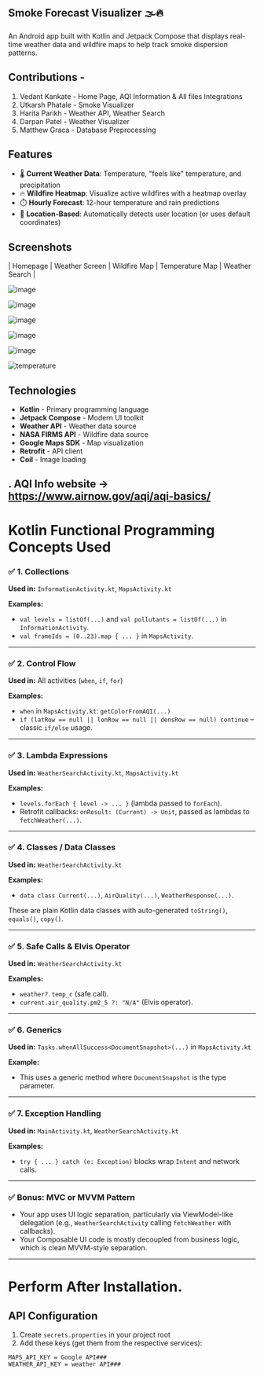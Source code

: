 ## Smoke Forecast Visualizer 🌫️🔥

An Android app built with Kotlin and Jetpack Compose that displays real-time weather data and wildfire maps to help track smoke dispersion patterns.

## Contributions -
1. Vedant Kankate - Home Page, AQI Information & All files Integrations
2. Utkarsh Phatale - Smoke Visualizer
3. Harita Parikh - Weather API, Weather Search
4. Darpan Patel - Weather Visualizer
5. Matthew Graca - Database Preprocessing

## Features

- 🌡️ **Current Weather Data**: Temperature, "feels like" temperature, and precipitation
- 🔥 **Wildfire Heatmap**: Visualize active wildfires with a heatmap overlay
- ⏱️ **Hourly Forecast**: 12-hour temperature and rain predictions
- 📍 **Location-Based**: Automatically detects user location (or uses default coordinates)


## Screenshots

| Homepage | Weather Screen | Wildfire Map | Temperature Map | Weather Search |

![image](https://github.com/user-attachments/assets/b4635840-c03e-4355-b692-142400d6c6f0)

![image](https://github.com/user-attachments/assets/c9729d8d-0a56-4d8f-850e-28cd22348e9a)

![image](https://github.com/user-attachments/assets/7bbef6a2-6bef-4971-94b4-89086687a7b7)

![image](https://github.com/user-attachments/assets/0d5d25db-db51-4a43-ba64-07845039dd88)

![image](https://github.com/user-attachments/assets/5ec90f74-a80c-420b-99b1-f7043224ed09)

![temperature](https://github.com/user-attachments/assets/dc263547-29c0-489e-827d-6c5e432a090c)

## Technologies

- **Kotlin** - Primary programming language
- **Jetpack Compose** - Modern UI toolkit
- **Weather API** - Weather data source
- **NASA FIRMS API** - Wildfire data source
- **Google Maps SDK** - Map visualization
- **Retrofit** - API client
- **Coil** - Image loading
  
. AQI Info website -> https://www.airnow.gov/aqi/aqi-basics/
---

# Kotlin Functional Programming Concepts Used

### ✅ 1. Collections
**Used in:** `InformationActivity.kt`, `MapsActivity.kt`

**Examples:**
- `val levels = listOf(...)` and `val pollutants = listOf(...)` in `InformationActivity`.
- `val frameIds = (0..23).map { ... }` in `MapsActivity`.

---

### ✅ 2. Control Flow
**Used in:** All activities (`when`, `if`, `for`)

**Examples:**
- `when` in `MapsActivity.kt`: `getColorFromAQI(...)`
- `if (latRow == null || lonRow == null || densRow == null) continue` – classic `if/else` usage.

---

### ✅ 3. Lambda Expressions
**Used in:** `WeatherSearchActivity.kt`, `MapsActivity.kt`

**Examples:**
- `levels.forEach { level -> ... }` (lambda passed to `forEach`).
- Retrofit callbacks: `onResult: (Current) -> Unit`, passed as lambdas to `fetchWeather(...)`.

---

### ✅ 4. Classes / Data Classes
**Used in:** `WeatherSearchActivity.kt`

**Examples:**
- `data class Current(...)`, `AirQuality(...)`, `WeatherResponse(...)`.

These are plain Kotlin data classes with auto-generated `toString()`, `equals()`, `copy()`.

---

### ✅ 5. Safe Calls & Elvis Operator
**Used in:** `WeatherSearchActivity.kt`

**Examples:**
- `weather?.temp_c` (safe call).
- `current.air_quality.pm2_5 ?: "N/A"` (Elvis operator).

---

### ✅ 6. Generics
**Used in:** `Tasks.whenAllSuccess<DocumentSnapshot>(...)` in `MapsActivity.kt`

**Example:**
- This uses a generic method where `DocumentSnapshot` is the type parameter.

---

### ✅ 7. Exception Handling
**Used in:** `MainActivity.kt`, `WeatherSearchActivity.kt`

**Examples:**
- `try { ... } catch (e: Exception)` blocks wrap `Intent` and network calls.

---

### ✅ Bonus: MVC or MVVM Pattern
- Your app uses UI logic separation, particularly via ViewModel-like delegation (e.g., `WeatherSearchActivity` calling `fetchWeather` with callbacks).
- Your Composable UI code is mostly decoupled from business logic, which is clean MVVM-style separation.

---
# Perform After Installation.
## API Configuration

1. Create `secrets.properties` in your project root
2. Add these keys (get them from the respective services):
```properties
MAPS_API_KEY = Google API###
WEATHER_API_KEY = weather API###

